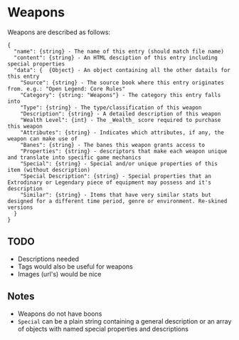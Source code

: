 # Weapons

Weapons are described as follows:
```
{
  "name": {string} - The name of this entry (should match file name)
  "content": {string} - An HTML desciption of this entry including special properties
  "data": {  {Object} - An object containing all the other datails for this entry
    "Source": {string} - The source book where this entry originates from. e.g.: "Open Legend: Core Rules"
    "Category": {string: "Weapons"} - The category this entry falls into
    "Type": {string} - The type/classification of this weapon
    "Description": {string} - A detailed description of this weapon
    "Wealth Level": {int} - The _Wealth_ score required to purchase this weapon
    "Attributes": {string} - Indicates which attributes, if any, the weapon can make use of
    "Banes": {string} - The banes this weapon grants access to
    "Properties": {string} - descriptors that make each weapon unique and translate into specific game mechanics
    "Special": {string} - Special and/or unique properties of this item (without description)
    "Special Description": {string} - Special properties that an Extrodinary or Legendary piece of equipment may possess and it's description
    "Similar": {string} - Items that have very similar stats but designed for a different time period, genre or environment. Re-skined versions
  }
}
```

## TODO
*  Descriptions needed
*  Tags would also be useful for weapons
*  Images (url's) would be nice

## Notes
*  Weapons do not have boons
*  `Special` can be a plain string containing a general description or an array of objects with named special properties and descriptions
